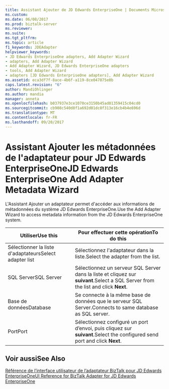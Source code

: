 ```yaml
---
title: Assistant Ajouter de JD Edwards EnterpriseOne | Documents Microsoft
ms.custom: 
ms.date: 06/08/2017
ms.prod: biztalk-server
ms.reviewer: 
ms.suite: 
ms.tgt_pltfrm: 
ms.topic: article
f1_keywords: JDEAdapter
helpviewer_keywords:
- JD Edwards EnterpriseOne adapters, Add Adapter Wizard
- adapters, Add Adapter Wizard
- Add Adapter Wizard, JD Edwards EnterpriseOne adapters
- tools, Add Adapter Wizard
- adapters [JD Edwards EnterpriseOne adapters], Add Adapter Wizard
ms.assetid: eca3df7f-8ace-4b6f-a119-8ce047875e0b
caps.latest.revision: "6"
author: MandiOhlinger
ms.author: mandia
manager: anneta
ms.openlocfilehash: b037937e3ce1070ce3150b45ad01359415c04cd0
ms.sourcegitcommit: cb908c540d8f1a692d01dc8f313e16cb4b4e696d
ms.translationtype: MT
ms.contentlocale: fr-FR
ms.lasthandoff: 09/20/2017
---
```

# <a name="jd-edwards-enterpriseone-add-adapter-metadata-wizard"></a><span data-ttu-id="0db93-102">Assistant Ajouter les métadonnées de l'adaptateur pour JD Edwards EnterpriseOne</span><span class="sxs-lookup"><span data-stu-id="0db93-102">JD Edwards EnterpriseOne Add Adapter Metadata Wizard</span></span>
<span data-ttu-id="0db93-103">L'Assistant Ajouter un adaptateur permet d'accéder aux informations de métadonnées du système JD Edwards EnterpriseOne.</span><span class="sxs-lookup"><span data-stu-id="0db93-103">Use the Add Adapter Wizard to access metadata information from the JD Edwards EnterpriseOne system.</span></span>  
  
|<span data-ttu-id="0db93-104">Utiliser</span><span class="sxs-lookup"><span data-stu-id="0db93-104">Use this</span></span>|<span data-ttu-id="0db93-105">Pour effectuer cette opération</span><span class="sxs-lookup"><span data-stu-id="0db93-105">To do this</span></span>|  
|--------------|----------------|  
|<span data-ttu-id="0db93-106">Sélectionner la liste d'adaptateurs</span><span class="sxs-lookup"><span data-stu-id="0db93-106">Select adapter list</span></span>|<span data-ttu-id="0db93-107">Sélectionnez l'adaptateur dans la liste.</span><span class="sxs-lookup"><span data-stu-id="0db93-107">Select the adapter from the list.</span></span>|  
|<span data-ttu-id="0db93-108">SQL Server</span><span class="sxs-lookup"><span data-stu-id="0db93-108">SQL Server</span></span>|<span data-ttu-id="0db93-109">Sélectionnez un serveur SQL Server dans la liste et cliquez sur **suivant**.</span><span class="sxs-lookup"><span data-stu-id="0db93-109">Select a SQL Server from the list and click **Next**.</span></span>|  
|<span data-ttu-id="0db93-110">Base de données</span><span class="sxs-lookup"><span data-stu-id="0db93-110">Database</span></span>|<span data-ttu-id="0db93-111">Se connecte à la même base de données que le serveur SQL Server.</span><span class="sxs-lookup"><span data-stu-id="0db93-111">Connects to same database as SQL server.</span></span>|  
|<span data-ttu-id="0db93-112">Port</span><span class="sxs-lookup"><span data-stu-id="0db93-112">Port</span></span>|<span data-ttu-id="0db93-113">Sélectionnez configuré un port d’envoi, puis cliquez sur **suivant**.</span><span class="sxs-lookup"><span data-stu-id="0db93-113">Select the configured send port and click **Next**.</span></span>|  
  
## <a name="see-also"></a><span data-ttu-id="0db93-114">Voir aussi</span><span class="sxs-lookup"><span data-stu-id="0db93-114">See Also</span></span>  
 [<span data-ttu-id="0db93-115">Référence de l’interface utilisateur de l’adaptateur BizTalk pour JD Edwards EnterpriseOne</span><span class="sxs-lookup"><span data-stu-id="0db93-115">UI Reference for BizTalk Adapter for JD Edwards EnterpriseOne</span></span>](../core/ui-reference-for-biztalk-adapter-for-jd-edwards-enterpriseone.md)